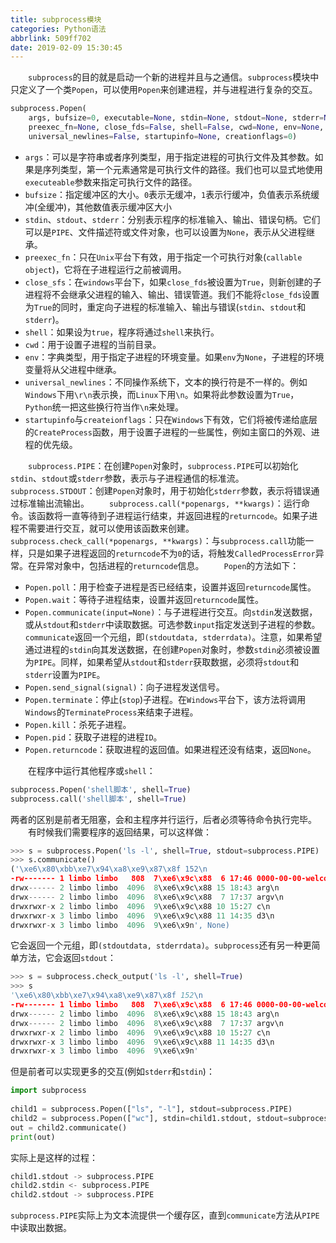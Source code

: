 ```yaml
---
title: subprocess模块
categories: Python语法
abbrlink: 509ff702
date: 2019-02-09 15:30:45
---
```

&emsp;&emsp;`subprocess`的目的就是启动一个新的进程并且与之通信。`subprocess`模块中只定义了一个类`Popen`，可以使用`Popen`来创建进程，并与进程进行复杂的交互。<!--more-->

``` python
subprocess.Popen(
    args, bufsize=0, executable=None, stdin=None, stdout=None, stderr=None,
    preexec_fn=None, close_fds=False, shell=False, cwd=None, env=None,
    universal_newlines=False, startupinfo=None, creationflags=0)
```

- `args`：可以是字符串或者序列类型，用于指定进程的可执行文件及其参数。如果是序列类型，第一个元素通常是可执行文件的路径。我们也可以显式地使用`executeable`参数来指定可执行文件的路径。
- `bufsize`：指定缓冲区的大小。`0`表示无缓冲，`1`表示行缓冲，负值表示系统缓冲(全缓冲)，其他数值表示缓冲区大小
- `stdin`、`stdout`、`stderr`：分别表示程序的标准输入、输出、错误句柄。它们可以是`PIPE`、文件描述符或文件对象，也可以设置为`None`，表示从父进程继承。
- `preexec_fn`：只在`Unix`平台下有效，用于指定一个可执行对象(`callable object`)，它将在子进程运行之前被调用。
- `close_sfs`：在`windows`平台下，如果`close_fds`被设置为`True`，则新创建的子进程将不会继承父进程的输入、输出、错误管道。我们不能将`close_fds`设置为`True`的同时，重定向子进程的标准输入、输出与错误(`stdin`、`stdout`和`stderr`)。
- `shell`：如果设为`true`，程序将通过`shell`来执行。
- `cwd`：用于设置子进程的当前目录。
- `env`：字典类型，用于指定子进程的环境变量。如果`env`为`None`，子进程的环境变量将从父进程中继承。
- `universal_newlines`：不同操作系统下，文本的换行符是不一样的。例如`Windows`下用`\r\n`表示换，而`Linux`下用`\n`。如果将此参数设置为`True`，`Python`统一把这些换行符当作`\n`来处理。
- `startupinfo`与`createionflags`：只在`Windows`下有效，它们将被传递给底层的`CreateProcess`函数，用于设置子进程的一些属性，例如主窗口的外观、进程的优先级。

&emsp;&emsp;`subprocess.PIPE`：在创建`Popen`对象时，`subprocess.PIPE`可以初始化`stdin`、`stdout`或`stderr`参数，表示与子进程通信的标准流。
&emsp;&emsp;`subprocess.STDOUT`：创建`Popen`对象时，用于初始化`stderr`参数，表示将错误通过标准输出流输出。
&emsp;&emsp;`subprocess.call(*popenargs, **kwargs)`：运行命令。该函数将一直等待到子进程运行结束，并返回进程的`returncode`。如果子进程不需要进行交互，就可以使用该函数来创建。
&emsp;&emsp;`subprocess.check_call(*popenargs, **kwargs)`：与`subprocess.call`功能一样，只是如果子进程返回的`returncode`不为`0`的话，将触发`CalledProcessError`异常。在异常对象中，包括进程的`returncode`信息。
&emsp;&emsp;`Popen`的方法如下：

- `Popen.poll`：用于检查子进程是否已经结束，设置并返回`returncode`属性。
- `Popen.wait`：等待子进程结束，设置并返回`returncode`属性。
- `Popen.communicate(input=None)`：与子进程进行交互。向`stdin`发送数据，或从`stdout`和`stderr`中读取数据。可选参数`input`指定发送到子进程的参数。`communicate`返回一个元组，即`(stdoutdata, stderrdata)`。注意，如果希望通过进程的`stdin`向其发送数据，在创建`Popen`对象时，参数`stdin`必须被设置为`PIPE`。同样，如果希望从`stdout`和`stderr`获取数据，必须将`stdout`和`stderr`设置为`PIPE`。
- `Popen.send_signal(signal)`：向子进程发送信号。
- `Popen.terminate`：停止(`stop`)子进程。在`Windows`平台下，该方法将调用`Windows`的`TerminateProcess`来结束子进程。
- `Popen.kill`：杀死子进程。
- `Popen.pid`：获取子进程的进程`ID`。
- `Popen.returncode`：获取进程的返回值。如果进程还没有结束，返回`None`。

&emsp;&emsp;在程序中运行其他程序或`shell`：

``` python
subprocess.Popen('shell脚本', shell=True)
subprocess.call('shell脚本', shell=True)
```

两者的区别是前者无阻塞，会和主程序并行运行，后者必须等待命令执行完毕。
&emsp;&emsp;有时候我们需要程序的返回结果，可以这样做：

``` python
>>> s = subprocess.Popen('ls -l', shell=True, stdout=subprocess.PIPE)
>>> s.communicate()
('\xe6\x80\xbb\xe7\x94\xa8\xe9\x87\x8f 152\n
-rw------- 1 limbo limbo   808  7\xe6\x9c\x88  6 17:46 0000-00-00-welcome-to-jekyll.markdown.erb\n
drwx------ 2 limbo limbo  4096  8\xe6\x9c\x88 15 18:43 arg\n
drwx------ 2 limbo limbo  4096  8\xe6\x9c\x88  7 17:37 argv\n
drwxrwxr-x 2 limbo limbo  4096  9\xe6\x9c\x88 10 15:27 c\n
drwxrwxr-x 3 limbo limbo  4096  9\xe6\x9c\x88 11 14:35 d3\n
drwxrwxr-x 3 limbo limbo  4096  9\xe6\x9n', None)
```

它会返回一个元组，即`(stdoutdata, stderrdata)`。`subprocess`还有另一种更简单方法，它会返回`stdout`：

``` python
>>> s = subprocess.check_output('ls -l', shell=True)
>>> s
'\xe6\x80\xbb\xe7\x94\xa8\xe9\x87\x8f 152\n
-rw------- 1 limbo limbo   808  7\xe6\x9c\x88  6 17:46 0000-00-00-welcome-to-jekyll.markdown.erb\n
drwx------ 2 limbo limbo  4096  8\xe6\x9c\x88 15 18:43 arg\n
drwx------ 2 limbo limbo  4096  8\xe6\x9c\x88  7 17:37 argv\n
drwxrwxr-x 2 limbo limbo  4096  9\xe6\x9c\x88 10 15:27 c\n
drwxrwxr-x 3 limbo limbo  4096  9\xe6\x9c\x88 11 14:35 d3\n
drwxrwxr-x 3 limbo limbo  4096  9\xe6\x9n'
```

但是前者可以实现更多的交互(例如`stderr`和`stdin`)：

``` python
import subprocess
​
child1 = subprocess.Popen(["ls", "-l"], stdout=subprocess.PIPE)
child2 = subprocess.Popen(["wc"], stdin=child1.stdout, stdout=subprocess.PIPE)
out = child2.communicate()
print(out)
```

实际上是这样的过程：

``` python
child1.stdout -> subprocess.PIPE
child2.stdin <- subprocess.PIPE
child2.stdout -> subprocess.PIPE
```

`subprocess.PIPE`实际上为文本流提供一个缓存区，直到`communicate`方法从`PIPE`中读取出数据。